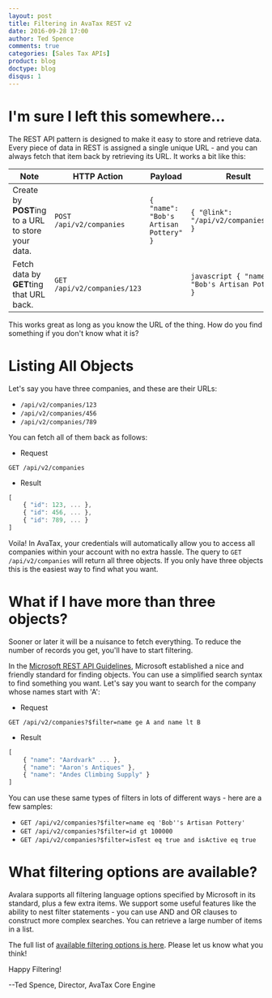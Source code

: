```yaml
---
layout: post
title: Filtering in AvaTax REST v2
date: 2016-09-28 17:00
author: Ted Spence
comments: true
categories: [Sales Tax APIs]
product: blog
doctype: blog
disqus: 1
---
```


# I'm sure I left this somewhere...

The REST API pattern is designed to make it easy to store and retrieve data.  Every piece of data in REST is assigned a single unique URL - and you can always fetch that item back by retrieving its URL.  It works a bit like this:

| Note | HTTP Action | Payload | Result |
|---|---|---|---|
|Create by **POST**ing to a URL to store your data.|`POST /api/v2/companies`|`{ "name": "Bob's Artisan Pottery" }`|`{ "@link": "/api/v2/companies/123" }`|
|Fetch data by **GET**ting that URL back.|`GET /api/v2/companies/123`| | `javascript { "name": "Bob's Artisan Pottery" }`|

This works great as long as you know the URL of the thing.  How do you find something if you don't know what it is?

# Listing All Objects

Let's say you have three companies, and these are their URLs:
* `/api/v2/companies/123`
* `/api/v2/companies/456`
* `/api/v2/companies/789`

You can fetch all of them back as follows:
* Request
```
GET /api/v2/companies
```
* Result
```javascript
[ 
    { "id": 123, ... }, 
    { "id": 456, ... }, 
    { "id": 789, ... }
]
```

Voila! In AvaTax, your credentials will automatically allow you to access all companies within your account with no extra hassle.  The query to ```GET /api/v2/companies``` will return all three objects.  If you only have three objects this is the easiest way to find what you want.

# What if I have more than three objects?

Sooner or later it will be a nuisance to fetch everything.  To reduce the number of records you get, you'll have to start filtering.

In the <a href="https://github.com/Microsoft/api-guidelines/blob/master/Guidelines.md#97-filtering">Microsoft REST API Guidelines</a>, Microsoft established a nice and friendly standard for finding objects.  You can use a simplified search syntax to find something you want.  Let's say you want to search for the company whose names start with 'A':

* Request
```
GET /api/v2/companies?$filter=name ge A and name lt B
```
* Result
```javascript
[ 
    { "name": "Aardvark" ... }, 
    { "name": "Aaron's Antiques" }, 
    { "name": "Andes Climbing Supply" }
]
```

You can use these same types of filters in lots of different ways - here are a few samples:

* `GET /api/v2/companies?$filter=name eq 'Bob''s Artisan Pottery'`
* `GET /api/v2/companies?$filter=id gt 100000`
* `GET /api/v2/companies?$filter=isTest eq true and isActive eq true`

# What filtering options are available?

Avalara supports all filtering language options specified by Microsoft in its standard, plus a few extra items.  We support some useful features like the ability to nest filter statements - you can use AND and OR clauses to construct more complex searches.  You can retrieve a large number of items in a list.

The full list of <a href="/avatax/filtering-in-rest">available filtering options is here</a>.  Please let us know what you think!

Happy Filtering!

--Ted Spence, Director, AvaTax Core Engine
